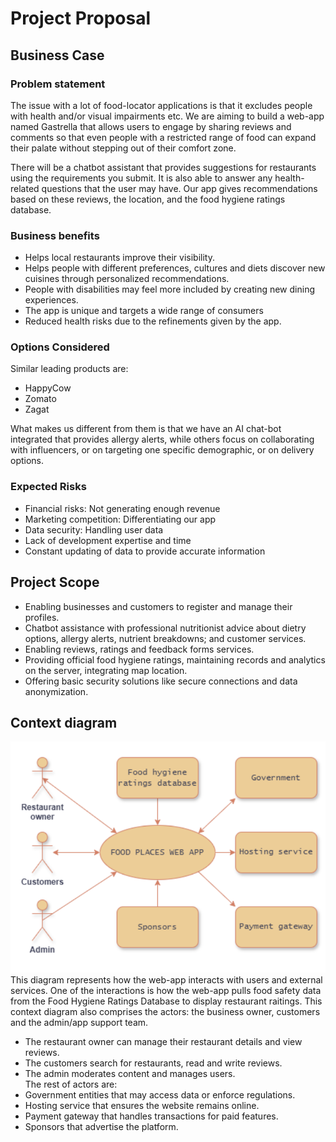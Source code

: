 # Project Proposal

## Business Case

### Problem statement
The issue with a lot of food-locator applications is that it excludes people with health and/or visual impairments etc. We are aiming to build a web-app named Gastrella that allows users to engage by sharing reviews and comments so that even people with a restricted range of food can expand their palate without stepping out of their comfort zone. 

There will be a chatbot assistant that provides suggestions for restaurants using the requirements you submit. It is also able to answer any health-related questions that the user may have. Our app gives recommendations based on these reviews, the location, and the food hygiene ratings database.

### Business benefits
- Helps local restaurants improve their visibility.
- Helps people with different preferences, cultures and diets discover new cuisines through personalized recommendations.
- People with disabilities may feel more included by creating new dining experiences.
- The app is unique and targets a wide range of consumers
- Reduced health risks due to the refinements given by the app. 


### Options Considered
Similar leading products are:
- HappyCow
- Zomato
- Zagat

What makes us different from them is that we have an AI chat-bot integrated that provides allergy alerts, while others focus on collaborating with influencers, or on targeting one specific demographic, or on delivery options.

### Expected Risks
- Financial risks: Not generating enough revenue
- Marketing competition: Differentiating our app
- Data security: Handling user data
- Lack of development expertise and time
- Constant updating of data to provide accurate information


## Project Scope
- Enabling businesses and customers to register and manage their profiles.
- Chatbot assistance with professional nutritionist advice about dietry options, allergy alerts, nutrient breakdowns; and customer services.
- Enabling reviews, ratings and feedback forms services.
- Providing official food hygiene ratings, maintaining records and analytics on the server, integrating map location.
- Offering basic security solutions like secure connections and data anonymization.


## Context diagram
![Insert your Context Diagram Here](images/contextdiagram.png) <br>
This diagram represents how the web-app interacts with users and external services. One of the interactions is how the web-app pulls food safety data from the Food Hygiene Ratings Database to display restaurant raitings. This context diagram also comprises the actors: the business owner, customers and the admin/app support team. 
-	The restaurant owner can manage their restaurant details and view reviews. 
-	The customers search for restaurants, read and write reviews.
-	The admin moderates content and manages users. <br>
The rest of actors are:
-	Government entities that may access data or enforce regulations.
-	Hosting service that ensures the website remains online.
-	Payment gateway that handles transactions for paid features.
-	Sponsors that advertise the platform.

